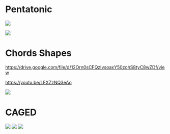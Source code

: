 # Pentatonic
![](https://user-images.githubusercontent.com/65428925/122922429-fd3a8700-d339-11eb-9a9a-f02fa16909af.png)

![](https://user-images.githubusercontent.com/65428925/122922438-ff044a80-d339-11eb-9a34-cedec6417539.png)

# Chords Shapes
https://drive.google.com/file/d/12Orn0sCFQzIvsoaxY50zohS8tyC8wZDf/view

https://youtu.be/LFXZzNQ3eAo

![](https://user-images.githubusercontent.com/65428925/124181499-f1fb0000-da8b-11eb-8529-88e632a7d0ea.png)

# CAGED
![](https://user-images.githubusercontent.com/65428925/124182785-b9f4bc80-da8d-11eb-8c43-6a2d9ea1f8d5.png)
![](https://user-images.githubusercontent.com/65428925/124182790-ba8d5300-da8d-11eb-8eee-3fd81e0b54ca.jpg)
![](https://user-images.githubusercontent.com/65428925/124182791-bbbe8000-da8d-11eb-9107-7e2ce7b245d1.gif)
